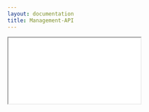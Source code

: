 ```yaml
---
layout: documentation
title: Management-API
---
```


<iframe src="../../rest-api/softwaremodules-api-guide.html"></iframe>
